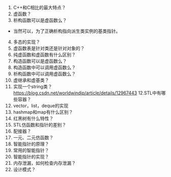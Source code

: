 1. C++和C相比的最大特点？
2. 虚函数？
3. 析构函数可以是虚函数么？
- 当然可以，为了正确析构指向派生类实例的基类指针。
4. 多态的实现？
5. 虚函数表是针对类还是针对对象的？
6. 纯虚函数和虚函数有什么区别？
7. 构造函数可以是虚函数么？
8. 构造函数中可以调用虚函数么？
9. 析构函数中可以调用虚函数么？
10. 虚继承和虚基类？
11. 实现一个string类？
    https://blog.csdn.net/worldwindjp/article/details/12967443
12.STL中有哪些容器？
13. vector，list，deque的实现
14. hashmap和map有什么区别？
15. 红黑树有什么特性？
16. STL仿函数和指针的差别？
17. 配接器？
18. 一元、二元仿函数？
19. 智能指针的原理？
20. 常用的智能指针？
21. 智能指针的实现？
22. 内存泄漏，如何检查内存泄漏？
23. 设计模式？
